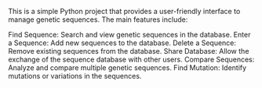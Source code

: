 This is a simple Python project that provides a user-friendly interface to manage genetic sequences. The main features include:

Find Sequence: Search and view genetic sequences in the database.
Enter a Sequence: Add new sequences to the database.
Delete a Sequence: Remove existing sequences from the database.
Share Database: Allow the exchange of the sequence database with other users.
Compare Sequences: Analyze and compare multiple genetic sequences.
Find Mutation: Identify mutations or variations in the sequences.
